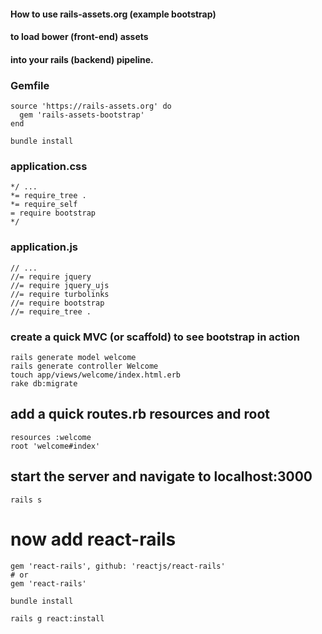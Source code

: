 #### How to use rails-assets.org (example bootstrap) 
#### to load bower (front-end) assets 
#### into your rails (backend) pipeline.

### Gemfile

	source 'https://rails-assets.org' do
	  gem 'rails-assets-bootstrap'
	end

	bundle install

### application.css

	*/ ...
	*= require_tree .
	*= require_self
	= require bootstrap 
	*/

### application.js

	// ...
	//= require jquery
	//= require jquery_ujs
	//= require turbolinks
	//= require bootstrap
	//= require_tree .

### create a quick MVC (or scaffold) to see bootstrap in action

	rails generate model welcome
	rails generate controller Welcome 
	touch app/views/welcome/index.html.erb
	rake db:migrate

## add a quick routes.rb resources and root

	resources :welcome
 	root 'welcome#index'

## start the server and navigate to localhost:3000
  
	rails s

# now add react-rails

	gem 'react-rails', github: 'reactjs/react-rails'
	# or
	gem 'react-rails'

	bundle install

	rails g react:install
